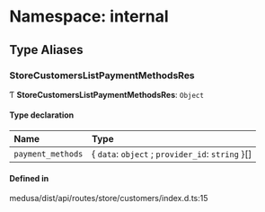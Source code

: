 # Namespace: internal

## Type Aliases

### StoreCustomersListPaymentMethodsRes

Ƭ **StoreCustomersListPaymentMethodsRes**: `Object`

#### Type declaration

| Name | Type |
| :------ | :------ |
| `payment_methods` | { `data`: `object` ; `provider_id`: `string`  }[] |

#### Defined in

medusa/dist/api/routes/store/customers/index.d.ts:15
